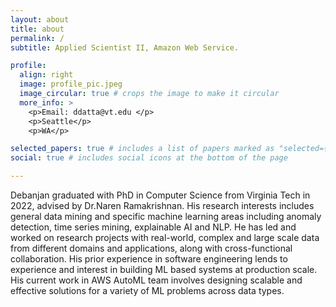```yaml
---
layout: about
title: about
permalink: /
subtitle: Applied Scientist II, Amazon Web Service. 

profile:
  align: right
  image: profile_pic.jpeg
  image_circular: true # crops the image to make it circular
  more_info: >
    <p>Email: ddatta@vt.edu </p>
    <p>Seattle</p>
    <p>WA</p>

selected_papers: true # includes a list of papers marked as "selected={true}"
social: true # includes social icons at the bottom of the page

---
```


Debanjan graduated with PhD in Computer Science from Virginia Tech in 2022, advised by Dr.Naren Ramakrishnan. His research
interests includes general data mining and specific machine learning areas including anomaly detection, time series mining,
explainable AI and NLP. He has led and worked on research projects with real-world, complex and large scale data from different
domains and applications, along with cross-functional collaboration. His prior experience in software engineering lends to experience
and interest in building ML based systems at production scale. His current work in AWS AutoML team involves designing scalable
and effective solutions for a variety of ML problems across data types.
